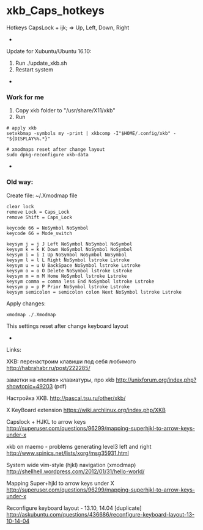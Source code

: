 xkb_Caps_hotkeys
================

Hotkeys CapsLock + ijk; => Up, Left, Down, Right

-

Update for Xubuntu/Ubuntu 16.10:

1. Run ./update_xkb.sh
2. Restart system

-

<h3>Work for me</h3>

1. Copy xkb folder to "/usr/share/X11/xkb"
2. Run
```
# apply xkb
setxkbmap -symbols my -print | xkbcomp -I"$HOME/.config/xkb" - "${DISPLAY%%.*}"

# xmodmaps reset after change layout
sudo dpkg-reconfigure xkb-data
```

-

<h3>Old way:</h3>

Create file: ~/.Xmodmap file
 ```
clear lock
remove Lock = Caps_Lock
remove Shift = Caps_Lock

keycode 66 = NoSymbol NoSymbol
keycode 66 = Mode_switch

keysym j = j J Left NoSymbol NoSymbol NoSymbol
keysym k = k K Down NoSymbol NoSymbol NoSymbol
keysym i = i I Up NoSymbol NoSymbol NoSymbol
keysym l = l L Right NoSymbol lstroke Lstroke
keysym u = u U BackSpace NoSymbol lstroke Lstroke
keysym o = o O Delete NoSymbol lstroke Lstroke
keysym m = m M Home NoSymbol lstroke Lstroke
keysym comma = comma less End NoSymbol lstroke Lstroke
keysym p = p P Prior NoSymbol lstroke Lstroke
keysym semicolon = semicolon colon Next NoSymbol lstroke Lstroke
```
Apply changes:
```
xmodmap ./.Xmodmap
```

This settings reset after change keyboard layout

-

Links:

XKB: перенастроим клавиши под себя любимого
http://habrahabr.ru/post/222285/

заметки на «полях» клавиатуры, про xkb
http://unixforum.org/index.php?showtopic=49203 (pdf)

Настройка XKB.
http://pascal.tsu.ru/other/xkb/

X KeyBoard extension
https://wiki.archlinux.org/index.php/XKB

Capslock + HJKL to arrow keys
http://superuser.com/questions/96299/mapping-superhjkl-to-arrow-keys-under-x

xkb on maemo - problems generating level3 left and right
http://www.spinics.net/lists/xorg/msg35931.html

System wide vim-style (hjkl) navigation (xmodmap)
http://shellhell.wordpress.com/2012/01/31/hello-world/

Mapping Super+hjkl to arrow keys under X
http://superuser.com/questions/96299/mapping-superhjkl-to-arrow-keys-under-x

Reconfigure keyboard layout - 13.10, 14.04 [duplicate]
http://askubuntu.com/questions/436686/reconfigure-keyboard-layout-13-10-14-04
